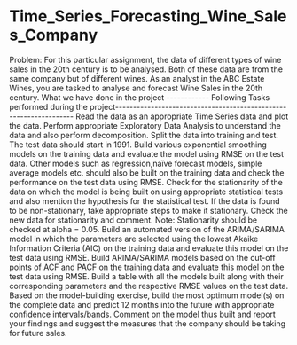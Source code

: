 # Time_Series_Forecasting_Wine_Sales_Company
Problem:  For this particular assignment, the data of different types of wine sales in the 20th century is to be analysed. Both of these data are from the same company but of different wines. As an analyst in the ABC Estate Wines, you are tasked to analyse and forecast Wine Sales in the 20th century.
What we have done in the project ------------
Following Tasks performed during the project------------------------------------------------------------------
Read the data as an appropriate Time Series data and plot the data.
Perform appropriate Exploratory Data Analysis to understand the data and also perform decomposition.
Split the data into training and test. The test data should start in 1991.
Build various exponential smoothing models on the training data and evaluate the model using RMSE on the test data. 
Other models such as regression,naïve forecast models, simple average models etc. should also be built on the training data and check the performance on the test data using RMSE.
Check for the stationarity of the data on which the model is being built on using appropriate statistical tests and also mention the hypothesis for the statistical test. If the data is found to be non-stationary, take appropriate steps to make it stationary. Check the new data for stationarity and comment.
Note: Stationarity should be checked at alpha = 0.05.
Build an automated version of the ARIMA/SARIMA model in which the parameters are selected using the lowest Akaike Information Criteria (AIC) on the training data and evaluate this model on the test data using RMSE.
Build ARIMA/SARIMA models based on the cut-off points of ACF and PACF on the training data and evaluate this model on the test data using RMSE.
Build a table with all the models built along with their corresponding parameters and the respective RMSE values on the test data.
Based on the model-building exercise, build the most optimum model(s) on the complete data and predict 12 months into the future with appropriate confidence intervals/bands.
Comment on the model thus built and report your findings and suggest the measures that the company should be taking for future sales.
